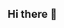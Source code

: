 ## Hi there 👋

<!--
**divaibhav/divaibhav** is a ✨ _special_ ✨ repository because its `README.md` (this file) appears on your GitHub profile.

Here are some ideas to get you started:

- 🔭 I’m currently working on 
- 🌱 I’m currently learning React
- 👯 I’m looking to collaborate on 
- 🤔 I’m looking for help with forntend development
- 💬 Ask me about Java, DSA
- 📫 How to reach me: divaibhav@gmail.com
- 😄 Pronouns: ...
- ⚡ Fun fact: 
-->
